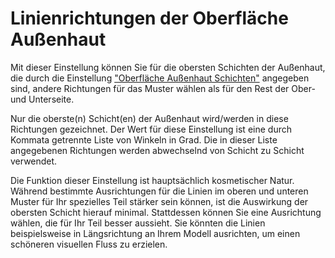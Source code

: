 Linienrichtungen der Oberfläche Außenhaut
====
Mit dieser Einstellung können Sie für die obersten Schichten der Außenhaut, die durch die Einstellung ["Oberfläche Außenhaut Schichten"](../top_bottom/roofing_layer_count.md) angegeben sind, andere Richtungen für das Muster wählen als für den Rest der Ober- und Unterseite.

Nur die oberste(n) Schicht(en) der Außenhaut wird/werden in diese Richtungen gezeichnet. Der Wert für diese Einstellung ist eine durch Kommata getrennte Liste von Winkeln in Grad. Die in dieser Liste angegebenen Richtungen werden abwechselnd von Schicht zu Schicht verwendet.

Die Funktion dieser Einstellung ist hauptsächlich kosmetischer Natur. Während bestimmte Ausrichtungen für die Linien im oberen und unteren Muster für Ihr spezielles Teil stärker sein können, ist die Auswirkung der obersten Schicht hierauf minimal. Stattdessen können Sie eine Ausrichtung wählen, die für Ihr Teil besser aussieht. Sie könnten die Linien beispielsweise in Längsrichtung an Ihrem Modell ausrichten, um einen schöneren visuellen Fluss zu erzielen.